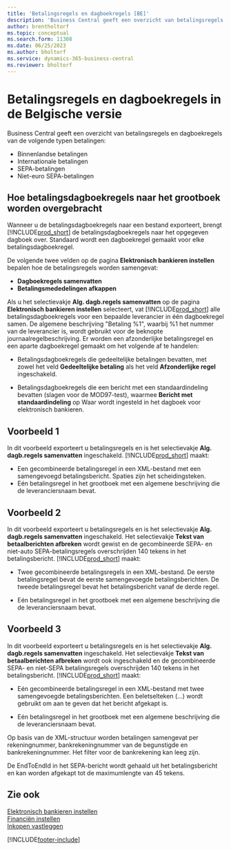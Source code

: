 ```yaml
---
title: 'Betalingsregels en dagboekregels [BE]'
description: 'Business Central geeft een overzicht van betalingsregels en dagboekregels voor binnenlands, internationale, SEPA- en niet-eurobetalingen.'
author: brentholtorf
ms.topic: conceptual
ms.search.form: 11308
ms.date: 06/25/2023
ms.author: bholtorf
ms.service: dynamics-365-business-central
ms.reviewer: bholtorf
---
```

# Betalingsregels en dagboekregels in de Belgische versie

Business Central geeft een overzicht van betalingsregels en dagboekregels van de volgende typen betalingen:  

- Binnenlandse betalingen  
- Internationale betalingen  
- SEPA-betalingen  
- Niet-euro SEPA-betalingen  

## Hoe betalingsdagboekregels naar het grootboek worden overgebracht

Wanneer u de betalingsdagboekregels naar een bestand exporteert, brengt [!INCLUDE[prod_short](../../includes/prod_short.md)] de betalingsdagboekregels naar het opgegeven dagboek over. Standaard wordt een dagboekregel gemaakt voor elke betalingsdagboekregel.  

De volgende twee velden op de pagina **Elektronisch bankieren instellen** bepalen hoe de betalingsregels worden samengevat:  

- **Dagboekregels samenvatten**  
- **Betalingsmededelingen afkappen**  

Als u het selectievakje **Alg. dagb.regels samenvatten** op de pagina **Elektronisch bankieren instellen** selecteert, vat [!INCLUDE[prod_short](../../includes/prod_short.md)] alle betalingsdagboekregels voor een bepaalde leverancier in één dagboekregel samen. De algemene beschrijving "Betaling %1", waarbij %1 het nummer van de leverancier is, wordt gebruikt voor de beknopte journaalregelbeschrijving. Er worden een afzonderlijke betalingsregel en een aparte dagboekregel gemaakt om het volgende af te handelen:  

- Betalingsdagboekregels die gedeeltelijke betalingen bevatten, met zowel het veld **Gedeeltelijke betaling** als het veld **Afzonderlijke regel** ingeschakeld.  

- Betalingsdagboekregels die een bericht met een standaardindeling bevatten (slagen voor de MOD97-test), waarmee **Bericht met standaardindeling** op Waar wordt ingesteld in het dagboek voor elektronisch bankieren.

## Voorbeeld 1

In dit voorbeeld exporteert u betalingsregels en is het selectievakje **Alg. dagb.regels samenvatten** ingeschakeld. [!INCLUDE[prod_short](../../includes/prod_short.md)] maakt:  

- Een gecombineerde betalingsregel in een XML-bestand met een samengevoegd betalingsbericht. Spaties zijn het scheidingsteken.  
- Eén betalingsregel in het grootboek met een algemene beschrijving die de leveranciersnaam bevat.  

## Voorbeeld 2

In dit voorbeeld exporteert u betalingsregels en is het selectievakje **Alg. dagb.regels samenvatten** ingeschakeld. Het selectievakje **Tekst van betaalberichten afbreken** wordt gewist en de gecombineerde SEPA- en niet-auto SEPA-betalingsregels overschrijden 140 tekens in het betalingsbericht. [!INCLUDE[prod_short](../../includes/prod_short.md)] maakt:  

- Twee gecombineerde betalingsregels in een XML-bestand. De eerste betalingsregel bevat de eerste samengevoegde betalingsberichten. De tweede betalingsregel bevat het betalingsbericht vanaf de derde regel.  

- Eén betalingsregel in het grootboek met een algemene beschrijving die de leveranciersnaam bevat.  

## Voorbeeld 3

In dit voorbeeld exporteert u betalingsregels en is het selectievakje **Alg. dagb.regels samenvatten** ingeschakeld. Het selectievakje **Tekst van betaalberichten afbreken** wordt ook ingeschakeld en de gecombineerde SEPA- en niet-SEPA betalingsregels overschrijden 140 tekens in het betalingsbericht. [!INCLUDE[prod_short](../../includes/prod_short.md)] maakt:  

- Eén gecombineerde betalingsregel in een XML-bestand met twee samengevoegde betalingsberichten. Een beletselteken (…) wordt gebruikt om aan te geven dat het bericht afgekapt is.  

- Eén betalingsregel in het grootboek met een algemene beschrijving die de leveranciersnaam bevat.  

Op basis van de XML-structuur worden betalingen samengevat per rekeningnummer, bankrekeningnummer van de begunstigde en bankrekeningnummer. Het filter voor de bankrekening kan leeg zijn.  

De EndToEndId in het SEPA-bericht wordt gehaald uit het betalingsbericht en kan worden afgekapt tot de maximumlengte van 45 tekens.  

## Zie ook

 [Elektronisch bankieren instellen](how-to-set-up-electronic-banking.md)   
 [Financiën instellen](../../finance-setup-finance.md)  
 [Inkopen vastleggen](../../purchasing-how-record-purchases.md)


[!INCLUDE[footer-include](../../includes/footer-banner.md)]